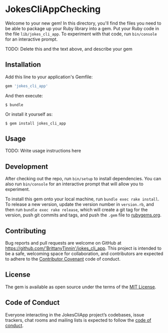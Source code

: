 # JokesCliAppChecking

Welcome to your new gem! In this directory, you'll find the files you need to be able to package up your Ruby library into a gem. Put your Ruby code in the file `lib/jokes_cli_app`. To experiment with that code, run `bin/console` for an interactive prompt.

TODO: Delete this and the text above, and describe your gem

## Installation

Add this line to your application's Gemfile:

```ruby
gem 'jokes_cli_app'
```

And then execute:

    $ bundle

Or install it yourself as:

    $ gem install jokes_cli_app

## Usage

TODO: Write usage instructions here

## Development

After checking out the repo, run `bin/setup` to install dependencies. You can also run `bin/console` for an interactive prompt that will allow you to experiment.

To install this gem onto your local machine, run `bundle exec rake install`. To release a new version, update the version number in `version.rb`, and then run `bundle exec rake release`, which will create a git tag for the version, push git commits and tags, and push the `.gem` file to [rubygems.org](https://rubygems.org).

## Contributing

Bug reports and pull requests are welcome on GitHub at https://github.com/'BrittanyTinnin'/jokes_cli_app. This project is intended to be a safe, welcoming space for collaboration, and contributors are expected to adhere to the [Contributor Covenant](http://contributor-covenant.org) code of conduct.

## License

The gem is available as open source under the terms of the [MIT License](https://opensource.org/licenses/MIT).

## Code of Conduct

Everyone interacting in the JokesCliApp project’s codebases, issue trackers, chat rooms and mailing lists is expected to follow the [code of conduct](https://github.com/'BrittanyTinnin'/jokes_cli_app/blob/master/CODE_OF_CONDUCT.md).
